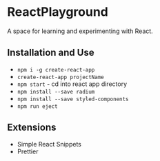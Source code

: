 # ReactPlayground
A space for learning and experimenting with React.

## Installation and Use
- `npm i -g create-react-app`
- `create-react-app projectName`
- `npm start` - cd into react app directory
- `npm install --save radium`
- `npm install --save styled-components`
- `npm run eject`

## Extensions 
- Simple React Snippets
- Prettier